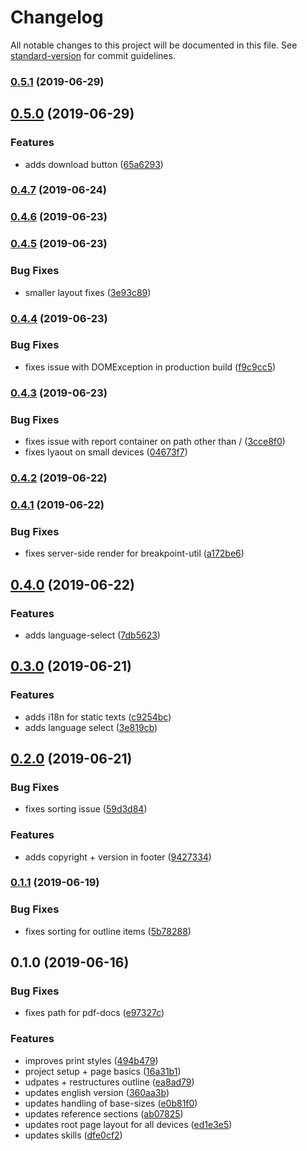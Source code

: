# Changelog

All notable changes to this project will be documented in this file. See [standard-version](https://github.com/conventional-changelog/standard-version) for commit guidelines.

### [0.5.1](https://github.com/chunksnbits/portfolio/compare/v0.5.0...v0.5.1) (2019-06-29)



## [0.5.0](https://github.com/chunksnbits/portfolio/compare/v0.4.7...v0.5.0) (2019-06-29)


### Features

* adds download button ([65a6293](https://github.com/chunksnbits/portfolio/commit/65a6293))



### [0.4.7](https://github.com/chunksnbits/portfolio/compare/v0.4.6...v0.4.7) (2019-06-24)



### [0.4.6](https://github.com/chunksnbits/portfolio/compare/v0.4.5...v0.4.6) (2019-06-23)



### [0.4.5](https://github.com/chunksnbits/portfolio/compare/v0.4.4...v0.4.5) (2019-06-23)


### Bug Fixes

* smaller layout fixes ([3e93c89](https://github.com/chunksnbits/portfolio/commit/3e93c89))



### [0.4.4](https://github.com/chunksnbits/portfolio/compare/v0.4.3...v0.4.4) (2019-06-23)


### Bug Fixes

* fixes issue with DOMException in production build ([f9c9cc5](https://github.com/chunksnbits/portfolio/commit/f9c9cc5))



### [0.4.3](https://github.com/chunksnbits/portfolio/compare/v0.4.2...v0.4.3) (2019-06-23)


### Bug Fixes

* fixes issue with report container on path other than / ([3cce8f0](https://github.com/chunksnbits/portfolio/commit/3cce8f0))
* fixes lyaout on small devices ([04673f7](https://github.com/chunksnbits/portfolio/commit/04673f7))



### [0.4.2](https://github.com/chunksnbits/portfolio/compare/v0.4.1...v0.4.2) (2019-06-22)



### [0.4.1](https://github.com/chunksnbits/portfolio/compare/v0.4.0...v0.4.1) (2019-06-22)


### Bug Fixes

* fixes server-side render for breakpoint-util ([a172be6](https://github.com/chunksnbits/portfolio/commit/a172be6))



## [0.4.0](https://github.com/chunksnbits/portfolio/compare/v0.3.0...v0.4.0) (2019-06-22)


### Features

* adds language-select ([7db5623](https://github.com/chunksnbits/portfolio/commit/7db5623))



## [0.3.0](https://github.com/chunksnbits/portfolio/compare/v0.2.0...v0.3.0) (2019-06-21)


### Features

* adds i18n for static texts ([c9254bc](https://github.com/chunksnbits/portfolio/commit/c9254bc))
* adds language select ([3e819cb](https://github.com/chunksnbits/portfolio/commit/3e819cb))



## [0.2.0](https://github.com/chunksnbits/portfolio/compare/v0.1.1...v0.2.0) (2019-06-21)


### Bug Fixes

* fixes sorting issue ([59d3d84](https://github.com/chunksnbits/portfolio/commit/59d3d84))


### Features

* adds copyright + version in footer ([9427334](https://github.com/chunksnbits/portfolio/commit/9427334))



### [0.1.1](https://github.com/chunksnbits/portfolio/compare/v0.1.0...v0.1.1) (2019-06-19)


### Bug Fixes

* fixes sorting for outline items ([5b78288](https://github.com/chunksnbits/portfolio/commit/5b78288))



## 0.1.0 (2019-06-16)


### Bug Fixes

* fixes path for pdf-docs ([e97327c](https://github.com/chunksnbits/portfolio/commit/e97327c))


### Features

* improves print styles ([494b479](https://github.com/chunksnbits/portfolio/commit/494b479))
* project setup + page basics ([16a31b1](https://github.com/chunksnbits/portfolio/commit/16a31b1))
* udpates + restructures outline ([ea8ad79](https://github.com/chunksnbits/portfolio/commit/ea8ad79))
* updates english version ([360aa3b](https://github.com/chunksnbits/portfolio/commit/360aa3b))
* updates handling of base-sizes ([e0b81f0](https://github.com/chunksnbits/portfolio/commit/e0b81f0))
* updates reference sections ([ab07825](https://github.com/chunksnbits/portfolio/commit/ab07825))
* updates root page layout for all devices ([ed1e3e5](https://github.com/chunksnbits/portfolio/commit/ed1e3e5))
* updates skills ([dfe0cf2](https://github.com/chunksnbits/portfolio/commit/dfe0cf2))
